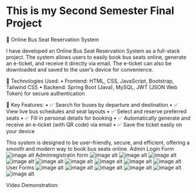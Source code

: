 # This is my Second Semester Final Project

🚌 Online Bus Seat Reservation System

I have developed an Online Bus Seat Reservation System as a full-stack project.
The system allows users to easily book bus seats online, generate an e-ticket, and receive it directly via email. The e-ticket can also be downloaded and saved to the user’s device for convenience.

🔧 Technologies Used:
	•	Frontend: HTML, CSS, JavaScript, Bootstrap, Tailwind CSS
	•	Backend: Spring Boot (Java), MySQL, JWT (JSON Web Token) for secure authentication

🌟 Key Features:
	•	✅ Search for buses by departure and destination
	•	✅ View live bus schedules and seat layouts
	•	✅ Select and reserve preferred seats
	•	✅ Fill in personal details for booking
	•	✅ Automatically generate and receive an e-ticket (with QR code) via email
	•	✅ Save the ticket easily on your device

This system is designed to be user-friendly, secure, and efficient, offering a smooth and modern way to book bus seats online.
Admin Login Form
![image alt](https://github.com/mcharith/Second-Semester-Final-Project/blob/471bffbf67f9c50dffe322dde31e1b61ec186dd1/Screenshot%202025-04-16%20at%2022.41.22.png)
Adminregistratin form
![image alt](https://github.com/mcharith/Second-Semester-Final-Project/blob/471bffbf67f9c50dffe322dde31e1b61ec186dd1/Screenshot%202025-04-16%20at%2022.41.35.png)
![image alt](https://github.com/mcharith/Second-Semester-Final-Project/blob/319bf7c683f5b6792502f6d4d71f19a4dfafc5b9/Screenshot%202025-04-16%20at%2022.11.03.png)
![image alt](https://github.com/mcharith/Second-Semester-Final-Project/blob/3dfd068362a472caea6f56db63fc26e7413d4999/Screenshot%202025-04-16%20at%2022.11.09.png)
![image alt](https://github.com/mcharith/Second-Semester-Final-Project/blob/3dfd068362a472caea6f56db63fc26e7413d4999/Screenshot%202025-04-16%20at%2022.11.17.png)
![image alt](https://github.com/mcharith/Second-Semester-Final-Project/blob/3dfd068362a472caea6f56db63fc26e7413d4999/Screenshot%202025-04-16%20at%2022.11.25.png)
![image alt](https://github.com/mcharith/Second-Semester-Final-Project/blob/3dfd068362a472caea6f56db63fc26e7413d4999/Screenshot%202025-04-16%20at%2022.11.29.png)
![image alt](https://github.com/mcharith/Second-Semester-Final-Project/blob/3dfd068362a472caea6f56db63fc26e7413d4999/Screenshot%202025-04-16%20at%2022.11.38.png)
![image alt](https://github.com/mcharith/Second-Semester-Final-Project/blob/3dfd068362a472caea6f56db63fc26e7413d4999/Screenshot%202025-04-16%20at%2022.11.50.png)
![image alt](https://github.com/mcharith/Second-Semester-Final-Project/blob/3dfd068362a472caea6f56db63fc26e7413d4999/Screenshot%202025-04-16%20at%2022.11.55.png)
User Forms
![image alt](https://github.com/mcharith/Second-Semester-Final-Project/blob/ad2421e48e06885b085aac7ecfbb64a382c98650/Screenshot%202025-04-16%20at%2022.12.43.png)
![image alt](https://github.com/mcharith/Second-Semester-Final-Project/blob/ad2421e48e06885b085aac7ecfbb64a382c98650/Screenshot%202025-04-16%20at%2022.15.08.png)
![image alt](https://github.com/mcharith/Second-Semester-Final-Project/blob/ad2421e48e06885b085aac7ecfbb64a382c98650/Screenshot%202025-04-16%20at%2022.15.25.png)
![image alt](https://github.com/mcharith/Second-Semester-Final-Project/blob/ad2421e48e06885b085aac7ecfbb64a382c98650/Screenshot%202025-04-16%20at%2022.16.37.png)
![image alt](https://github.com/mcharith/Second-Semester-Final-Project/blob/ad2421e48e06885b085aac7ecfbb64a382c98650/Screenshot%202025-04-16%20at%2022.16.56.png)
![image alt](https://raw.githubusercontent.com/mcharith/Second-Semester-Final-Project/ea3f209da033c7b00f26ca36c7b6390482190447/Screenshot%202025-04-16%20at%2022.17.23.jpeg)


Video Demonstration:
